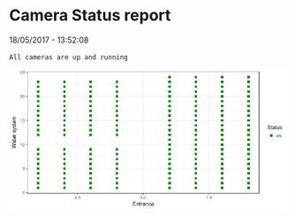 Camera Status report
================
18/05/2017 - 13:52:08

    All cameras are up and running

![](camreport_files/figure-markdown_github/unnamed-chunk-2-1.png)
